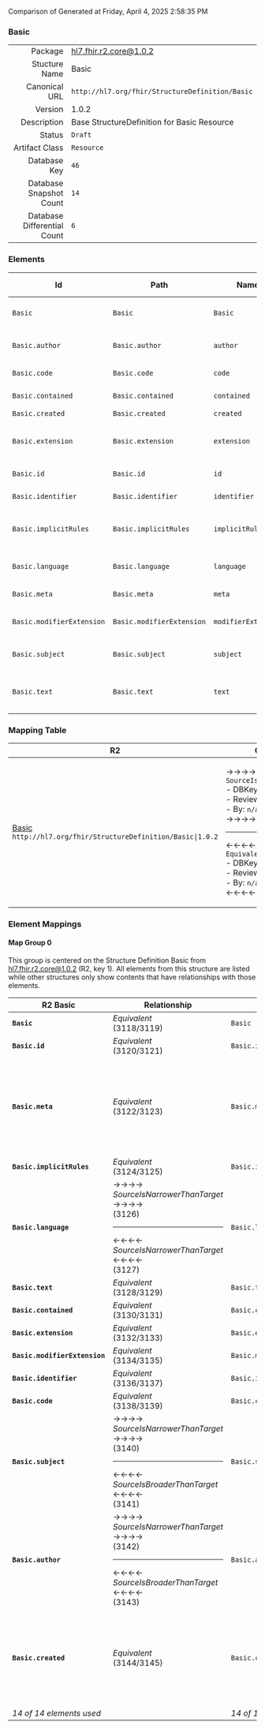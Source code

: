 Comparison of 
Generated at Friday, April 4, 2025 2:58:35 PM

### Basic

|      |     |
| ---: | --- |
| Package | hl7.fhir.r2.core@1.0.2 |
| Stucture Name | Basic |
| Canonical URL | `http://hl7.org/fhir/StructureDefinition/Basic` |
| Version | 1.0.2 |
| Description | Base StructureDefinition for Basic Resource |
| Status | `Draft` |
| Artifact Class | `Resource` |
| Database Key | `46` |
| Database Snapshot Count | `14` |
| Database Differential Count | `6` |

### Elements

| Id | Path | Name | Base Path | Short | Cardinality | Collated Type | Binding Strength | Binding Value Set |
| -- | ---- | ---- | --------- | ----- | ----------- | ------------- | ---------------- | ----------------- |
| `Basic` | `Basic` | `Basic` | Basic | Resource for non-supported content | 0..* | Basic |  |  |
| `Basic.author` | `Basic.author` | `author` |  | Who created | 0..1 | Reference(http://hl7.org/fhir/StructureDefinition/Patient), Reference(http://hl7.org/fhir/StructureDefinition/Practitioner), Reference(http://hl7.org/fhir/StructureDefinition/RelatedPerson) |  |  |
| `Basic.code` | `Basic.code` | `code` |  | Kind of Resource | 1..1 | CodeableConcept | `Example` | `http://hl7.org/fhir/ValueSet/basic-resource-type` |
| `Basic.contained` | `Basic.contained` | `contained` | DomainResource.contained | Contained, inline Resources | 0..* | Resource |  |  |
| `Basic.created` | `Basic.created` | `created` |  | When created | 0..1 | date |  |  |
| `Basic.extension` | `Basic.extension` | `extension` | DomainResource.extension | Additional Content defined by implementations | 0..* | Extension |  |  |
| `Basic.id` | `Basic.id` | `id` | Resource.id | Logical id of this artifact | 0..1 | id |  |  |
| `Basic.identifier` | `Basic.identifier` | `identifier` |  | Business identifier | 0..* | Identifier |  |  |
| `Basic.implicitRules` | `Basic.implicitRules` | `implicitRules` | Resource.implicitRules | A set of rules under which this content was created | 0..1 | uri |  |  |
| `Basic.language` | `Basic.language` | `language` | Resource.language | Language of the resource content | 0..1 | code | `Required` | `http://tools.ietf.org/html/bcp47` |
| `Basic.meta` | `Basic.meta` | `meta` | Resource.meta | Metadata about the resource | 0..1 | Meta |  |  |
| `Basic.modifierExtension` | `Basic.modifierExtension` | `modifierExtension` | DomainResource.modifierExtension | Extensions that cannot be ignored | 0..* | Extension |  |  |
| `Basic.subject` | `Basic.subject` | `subject` |  | Identifies the focus of this resource | 0..1 | Reference(http://hl7.org/fhir/StructureDefinition/Resource) |  |  |
| `Basic.text` | `Basic.text` | `text` | DomainResource.text | Text summary of the resource, for human interpretation | 0..1 | Narrative |  |  |
### Mapping Table

| R2 | Comparison | R3 | Comparison | R4 | Comparison | R4B | Comparison | R5
| --- | --- | --- | --- | --- | --- | --- | --- | ---
| [Basic](/docs/R2/Resources/Basic.md)<br/> `http://hl7.org/fhir/StructureDefinition/Basic\|1.0.2` | →→→→→→→<br/>`SourceIsNarrowerThanTarget`<br/>- DBKey: `77`<br/>- Reviewed: `n/a`<br/>- By: `n/a`<br/>→→→→→→→<hr/>←←←←←←←<br/>`Equivalent`<br/>- DBKey: `243`<br/>- Reviewed: `n/a`<br/>- By: `n/a`<br/>←←←←←←←| [Basic](/docs/R3/Resources/Basic.md)<br/> `http://hl7.org/fhir/StructureDefinition/Basic\|3.0.2` | →→→→→→→<br/>`RelatedTo`<br/>- DBKey: `422`<br/>- Reviewed: `n/a`<br/>- By: `n/a`<br/>→→→→→→→<hr/>←←←←←←←<br/>`Equivalent`<br/>- DBKey: `618`<br/>- Reviewed: `n/a`<br/>- By: `n/a`<br/>←←←←←←←| [Basic](/docs/R4/Resources/Basic.md)<br/> `http://hl7.org/fhir/StructureDefinition/Basic\|4.0.1` | →→→→→→→<br/>`Equivalent`<br/>- DBKey: `1401`<br/>- Reviewed: `n/a`<br/>- By: `n/a`<br/>→→→→→→→<hr/>←←←←←←←<br/>`Equivalent`<br/>- DBKey: `1402`<br/>- Reviewed: `n/a`<br/>- By: `n/a`<br/>←←←←←←←| [Basic](/docs/R4B/Resources/Basic.md)<br/> `http://hl7.org/fhir/StructureDefinition/Basic\|4.3.0` | →→→→→→→<br/>`RelatedTo`<br/>- DBKey: `936`<br/>- Reviewed: `n/a`<br/>- By: `n/a`<br/>→→→→→→→<hr/>←←←←←←←<br/>`Equivalent`<br/>- DBKey: `1165`<br/>- Reviewed: `n/a`<br/>- By: `n/a`<br/>←←←←←←←| [Basic](/docs/R5/Resources/Basic.md)<br/> `http://hl7.org/fhir/StructureDefinition/Basic\|5.0.0` 

### Element Mappings


#### Map Group 0

This group is centered on the Structure Definition Basic from hl7.fhir.r2.core@1.0.2 (R2, key 1).
All elements from this structure are listed while other structures only show contents that have relationships with those elements.

| R2 Basic| Relationship | [R3 Basic](/docs/R3/Resources/Basic.md)| Relationship | [R4 Basic](/docs/R4/Resources/Basic.md)| Relationship | [R4B Basic](/docs/R4B/Resources/Basic.md)| Relationship | [R5 Basic](/docs/R5/Resources/Basic.md)
| --- | --- | --- | --- | --- | --- | --- | --- | ---
| **`Basic`**| _Equivalent_<br/>(3118/3119)| `Basic`| _Equivalent_<br/>(10408/10409)| `Basic`| _Equivalent_<br/>(21974/21975)| `Basic`| _Equivalent_<br/>(37051/37052)| `Basic`
| **`Basic.id`**| _Equivalent_<br/>(3120/3121)| `Basic.id`| _Equivalent_<br/>(10410/10411)| `Basic.id`| _Equivalent_<br/>(21976/21977)| `Basic.id`| _Equivalent_<br/>(37053/37054)| `Basic.id`
| **`Basic.meta`**| _Equivalent_<br/>(3122/3123)| `Basic.meta`| →→→→ _SourceIsNarrowerThanTarget_ →→→→ <br/>(10412)<hr/>←←←← _SourceIsBroaderThanTarget_ ←←←← <br/>(10413)| `Basic.meta`| _Equivalent_<br/>(21978/21979)| `Basic.meta`| _Equivalent_<br/>(37055/37056)| `Basic.meta`
| **`Basic.implicitRules`**| _Equivalent_<br/>(3124/3125)| `Basic.implicitRules`| _Equivalent_<br/>(10414/10415)| `Basic.implicitRules`| _Equivalent_<br/>(21980/21981)| `Basic.implicitRules`| _Equivalent_<br/>(37057/37058)| `Basic.implicitRules`
| **`Basic.language`**| →→→→ _SourceIsNarrowerThanTarget_ →→→→ <br/>(3126)<hr/>←←←← _SourceIsNarrowerThanTarget_ ←←←← <br/>(3127)| `Basic.language`| →→→→ _SourceIsNarrowerThanTarget_ →→→→ <br/>(10416)<hr/>←←←← _SourceIsNarrowerThanTarget_ ←←←← <br/>(10417)| `Basic.language`| _Equivalent_<br/>(21982/21983)| `Basic.language`| _Equivalent_<br/>(37059/37060)| `Basic.language`
| **`Basic.text`**| _Equivalent_<br/>(3128/3129)| `Basic.text`| _Equivalent_<br/>(10418/10419)| `Basic.text`| _Equivalent_<br/>(21984/21985)| `Basic.text`| _Equivalent_<br/>(37061/37062)| `Basic.text`
| **`Basic.contained`**| _Equivalent_<br/>(3130/3131)| `Basic.contained`| _Equivalent_<br/>(10420/10421)| `Basic.contained`| _Equivalent_<br/>(21986/21987)| `Basic.contained`| _Equivalent_<br/>(37063/37064)| `Basic.contained`
| **`Basic.extension`**| _Equivalent_<br/>(3132/3133)| `Basic.extension`| _Equivalent_<br/>(10422/10423)| `Basic.extension`| _Equivalent_<br/>(21988/21989)| `Basic.extension`| _Equivalent_<br/>(37065/37066)| `Basic.extension`
| **`Basic.modifierExtension`**| _Equivalent_<br/>(3134/3135)| `Basic.modifierExtension`| _Equivalent_<br/>(10424/10425)| `Basic.modifierExtension`| _Equivalent_<br/>(21990/21991)| `Basic.modifierExtension`| _Equivalent_<br/>(37067/37068)| `Basic.modifierExtension`
| **`Basic.identifier`**| _Equivalent_<br/>(3136/3137)| `Basic.identifier`| _Equivalent_<br/>(10426/10427)| `Basic.identifier`| _Equivalent_<br/>(21992/21993)| `Basic.identifier`| _Equivalent_<br/>(37069/37070)| `Basic.identifier`
| **`Basic.code`**| _Equivalent_<br/>(3138/3139)| `Basic.code`| _Equivalent_<br/>(10428/10429)| `Basic.code`| _Equivalent_<br/>(21994/21995)| `Basic.code`| _Equivalent_<br/>(37071/37072)| `Basic.code`
| **`Basic.subject`**| →→→→ _SourceIsNarrowerThanTarget_ →→→→ <br/>(3140)<hr/>←←←← _SourceIsBroaderThanTarget_ ←←←← <br/>(3141)| `Basic.subject`| →→→→ _SourceIsNarrowerThanTarget_ →→→→ <br/>(10430)<hr/>←←←← _SourceIsBroaderThanTarget_ ←←←← <br/>(10431)| `Basic.subject`| _Equivalent_<br/>(21996/21997)| `Basic.subject`| _Equivalent_<br/>(37073/37074)| `Basic.subject`
| **`Basic.author`**| →→→→ _SourceIsNarrowerThanTarget_ →→→→ <br/>(3142)<hr/>←←←← _SourceIsBroaderThanTarget_ ←←←← <br/>(3143)| `Basic.author`| →→→→ _RelatedTo_ →→→→ <br/>(10434)<hr/>←←←← _RelatedTo_ ←←←← <br/>(10435)| `Basic.author`| _Equivalent_<br/>(22000/22001)| `Basic.author`| →→→→ _SourceIsBroaderThanTarget_ →→→→ <br/>(37077)<hr/>←←←← _SourceIsNarrowerThanTarget_ ←←←← <br/>(37078)| `Basic.author`
| **`Basic.created`**| _Equivalent_<br/>(3144/3145)| `Basic.created`| _Equivalent_<br/>(10432/10433)| `Basic.created`| _Equivalent_<br/>(21998/21999)| `Basic.created`| →→→→ _SourceIsNarrowerThanTarget_ →→→→ <br/>(37075)<hr/>←←←← _SourceIsBroaderThanTarget_ ←←←← <br/>(37076)| `Basic.created`
| *14 of 14 elements used* | | *14 of 14 elements used* | | *14 of 14 elements used* | | *14 of 14 elements used* | | *14 of 14 elements used* 

